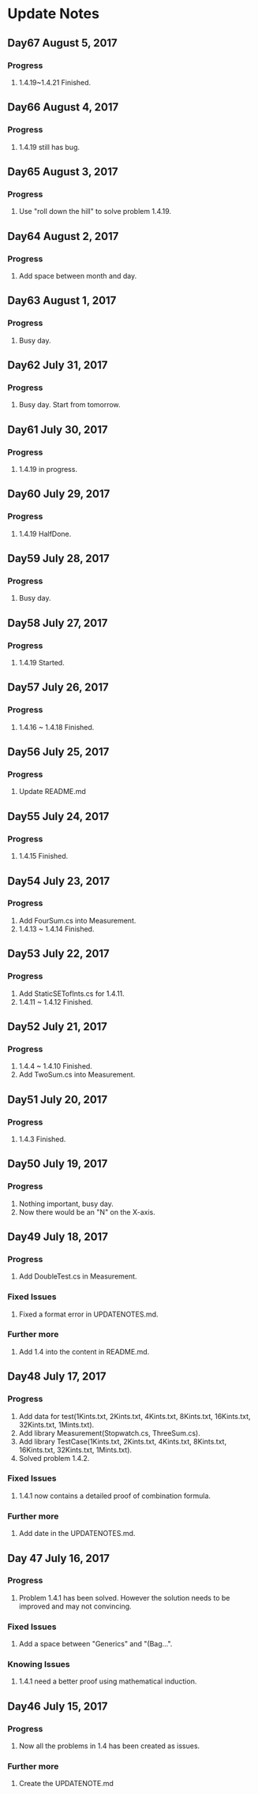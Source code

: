 # Update Notes

## Day67	August 5, 2017

### Progress

1. 1.4.19~1.4.21 Finished.



## Day66	August 4, 2017

### Progress

1. 1.4.19 still has bug.





## Day65	August 3, 2017

### Progress

1. Use "roll down the hill" to solve problem 1.4.19.





## Day64	August 2, 2017

### Progress

1. Add space between month and day.





## Day63	August 1, 2017

### Progress

1. Busy day.





## Day62	July 31, 2017

### Progress

1. Busy day. Start from tomorrow.





## Day61	July 30, 2017

### Progress

1. 1.4.19 in progress.





## Day60	July 29, 2017

### Progress

1. 1.4.19 HalfDone.





## Day59	July 28, 2017

### Progress

1. Busy day.





## Day58	July 27, 2017

### Progress

1. 1.4.19 Started.





## Day57	July 26, 2017

### Progress

1. 1.4.16 ~ 1.4.18 Finished.





## Day56	July 25, 2017

### Progress

1. Update README.md





## Day55	July 24, 2017

### Progress

1. 1.4.15 Finished.





## Day54	July 23, 2017

### Progress

1. Add FourSum.cs into Measurement.
2. 1.4.13 ~ 1.4.14 Finished.





## Day53	July 22, 2017

### Progress

1. Add StaticSETofInts.cs for 1.4.11.
2. 1.4.11 ~ 1.4.12 Finished.





## Day52	July 21, 2017

### Progress

1. 1.4.4 ~ 1.4.10 Finished.
2. Add TwoSum.cs into Measurement.





## Day51	July 20, 2017

### Progress

1. 1.4.3 Finished.





## Day50	July 19, 2017

### Progress

1. Nothing important, busy day.
2. Now there would be an "N" on the X-axis.





## Day49	July 18, 2017

### Progress

1. Add DoubleTest.cs in Measurement.

### Fixed Issues

1. Fixed a format error in UPDATENOTES.md.

### Further more

1. Add 1.4 into the content in README.md.





## Day48	July 17, 2017

### Progress

1. Add data for test(1Kints.txt, 2Kints.txt, 4Kints.txt, 8Kints.txt, 16Kints.txt, 32Kints.txt, 1Mints.txt).
2. Add library Measurement(Stopwatch.cs, ThreeSum.cs).
3. Add library TestCase(1Kints.txt, 2Kints.txt, 4Kints.txt, 8Kints.txt, 16Kints.txt, 32Kints.txt, 1Mints.txt).
4. Solved problem 1.4.2.

### Fixed Issues

1. 1.4.1 now contains a detailed proof of combination formula.

### Further more

1. Add date in the UPDATENOTES.md.





## Day 47	July 16, 2017

### Progress

1. Problem 1.4.1 has been solved. However the solution needs to be improved and may not convincing.

### Fixed Issues

1. Add a space between "Generics" and "(Bag...".

### Knowing Issues

1. 1.4.1 need a better proof using mathematical induction.





## Day46	July 15, 2017

### Progress

1. Now all the problems in 1.4 has been created as issues.

### Further more

1. Create the UPDATENOTE.md